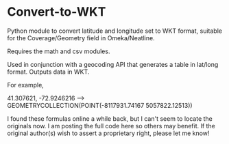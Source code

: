 # Convert-to-WKT
Python module to convert latitude and longitude set to WKT format, suitable for the Coverage/Geometry field in Omeka/Neatline.

Requires the math and csv modules.

Used in conjunction with a geocoding API that generates a table in lat/long format. Outputs data in WKT.

For example, 	

41.307621, -72.9246216  -->  GEOMETRYCOLLECTION(POINT(-8117931.74167 5057822.12513))

I found these formulas online a while back, but I can't seem to locate the originals now. I am posting the full code here so others may benefit. If the original author(s) wish to assert a proprietary right, please let me know!



